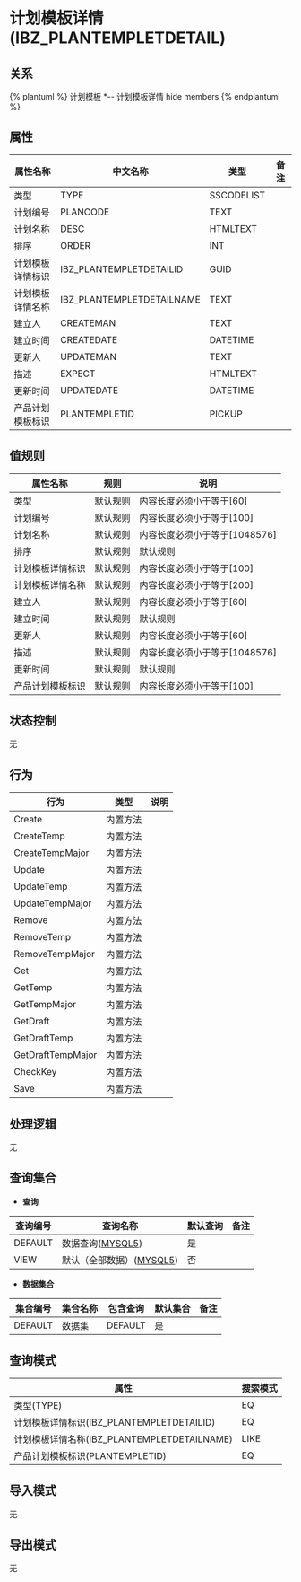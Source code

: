 # 计划模板详情(IBZ_PLANTEMPLETDETAIL)

  

## 关系
{% plantuml %}
计划模板 *-- 计划模板详情 
hide members
{% endplantuml %}

## 属性

| 属性名称        |    中文名称    | 类型     |  备注  |
| --------   |------------| -----   |  -------- | 
|类型|TYPE|SSCODELIST|&nbsp;|
|计划编号|PLANCODE|TEXT|&nbsp;|
|计划名称|DESC|HTMLTEXT|&nbsp;|
|排序|ORDER|INT|&nbsp;|
|计划模板详情标识|IBZ_PLANTEMPLETDETAILID|GUID|&nbsp;|
|计划模板详情名称|IBZ_PLANTEMPLETDETAILNAME|TEXT|&nbsp;|
|建立人|CREATEMAN|TEXT|&nbsp;|
|建立时间|CREATEDATE|DATETIME|&nbsp;|
|更新人|UPDATEMAN|TEXT|&nbsp;|
|描述|EXPECT|HTMLTEXT|&nbsp;|
|更新时间|UPDATEDATE|DATETIME|&nbsp;|
|产品计划模板标识|PLANTEMPLETID|PICKUP|&nbsp;|

## 值规则
| 属性名称    | 规则    |  说明  |
| --------   |------------| ----- | 
|类型|默认规则|内容长度必须小于等于[60]|
|计划编号|默认规则|内容长度必须小于等于[100]|
|计划名称|默认规则|内容长度必须小于等于[1048576]|
|排序|默认规则|默认规则|
|计划模板详情标识|默认规则|内容长度必须小于等于[100]|
|计划模板详情名称|默认规则|内容长度必须小于等于[200]|
|建立人|默认规则|内容长度必须小于等于[60]|
|建立时间|默认规则|默认规则|
|更新人|默认规则|内容长度必须小于等于[60]|
|描述|默认规则|内容长度必须小于等于[1048576]|
|更新时间|默认规则|默认规则|
|产品计划模板标识|默认规则|内容长度必须小于等于[100]|

## 状态控制

无


## 行为
| 行为    | 类型    |  说明  |
| --------   |------------| ----- | 
|Create|内置方法|&nbsp;|
|CreateTemp|内置方法|&nbsp;|
|CreateTempMajor|内置方法|&nbsp;|
|Update|内置方法|&nbsp;|
|UpdateTemp|内置方法|&nbsp;|
|UpdateTempMajor|内置方法|&nbsp;|
|Remove|内置方法|&nbsp;|
|RemoveTemp|内置方法|&nbsp;|
|RemoveTempMajor|内置方法|&nbsp;|
|Get|内置方法|&nbsp;|
|GetTemp|内置方法|&nbsp;|
|GetTempMajor|内置方法|&nbsp;|
|GetDraft|内置方法|&nbsp;|
|GetDraftTemp|内置方法|&nbsp;|
|GetDraftTempMajor|内置方法|&nbsp;|
|CheckKey|内置方法|&nbsp;|
|Save|内置方法|&nbsp;|

## 处理逻辑
无

## 查询集合

* **查询**

| 查询编号 | 查询名称       | 默认查询 |   备注|
| --------  | --------   | --------   | ----- |
|DEFAULT|数据查询([MYSQL5](../../appendix/query_MYSQL5.md#IbzPlanTempletDetail_Default))|是|&nbsp;|
|VIEW|默认（全部数据）([MYSQL5](../../appendix/query_MYSQL5.md#IbzPlanTempletDetail_View))|否|&nbsp;|

* **数据集合**

| 集合编号 | 集合名称   |  包含查询  | 默认集合 |   备注|
| --------  | --------   | -------- | --------   | ----- |
|DEFAULT|数据集|DEFAULT|是|&nbsp;|

## 查询模式
| 属性      |    搜索模式     |
| --------   |------------|
|类型(TYPE)|EQ|
|计划模板详情标识(IBZ_PLANTEMPLETDETAILID)|EQ|
|计划模板详情名称(IBZ_PLANTEMPLETDETAILNAME)|LIKE|
|产品计划模板标识(PLANTEMPLETID)|EQ|

## 导入模式
无


## 导出模式
无
